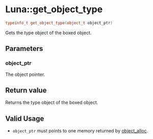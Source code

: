 # Luna::get_object_type

```c++
typeinfo_t get_object_type(object_t object_ptr)
```

Gets the type object of the boxed object. 



## Parameters
### object_ptr
The object pointer. 

## Return value
Returns the type object of the boxed object. 

## Valid Usage
* `object_ptr` must points to one memory returned by [object_alloc](group___runtime_object_1ga8ba411b5dc3e81b9d5c0283752e22b9e.md). 

